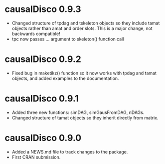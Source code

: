 # causalDisco 0.9.3
* Changed structure of tpdag and tskeleton objects so they include tamat objects
rather than amat and order slots. This is a major change, not backwards 
compatible! 
* tpc now passes ... argument to skeleton() function call 

# causalDisco 0.9.2
* Fixed bug in maketikz() function so it now works with tpdag and tamat objects,
  and added examples to the documentation. 

# causalDisco 0.9.1
* Added three new functions: simDAG, simGausFromDAG, nDAGs.
* Changed structure of tamat objects so they inherit directly from matrix.

# causalDisco 0.9.0
* Added a NEWS.md file to track changes to the package.
* First CRAN submission.